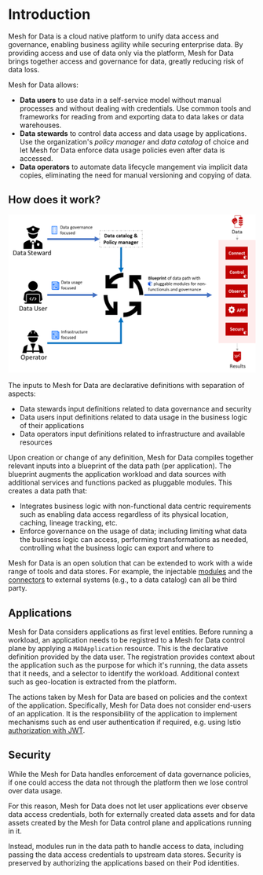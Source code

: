 # Introduction

Mesh for Data is a cloud native platform to unify data access and governance, enabling business agility while securing enterprise data. By providing access and use of data only via the platform, Mesh for Data brings together access and governance for data, greatly reducing risk of data loss. 

Mesh for Data allows:

* **Data users** to use data in a self-service model without manual processes and without dealing with credentials. Use common tools and frameworks for reading from and exporting data to data lakes or data warehouses.
* **Data stewards** to control data access and data usage by applications. Use the organization's _policy manager_ and _data catalog_ of choice and let Mesh for Data enforce data usage policies even after data is accessed.
* **Data operators** to automate data lifecycle mangement via implicit data copies, eliminating the need for manual versioning and copying of data.


## How does it work?

![Concept](../static/general-concept.png)

The inputs to Mesh for Data are declarative definitions with separation of aspects:
- Data stewards input definitions related to data governance and security
- Data users input definitions related to data usage in the business logic of their applications
- Data operators input definitions related to infrastructure and available resources

Upon creation or change of any definition, Mesh for Data compiles together relevant inputs into a blueprint of the data path (per application). 
The blueprint augments the application workload and data sources with additional services and functions packed as pluggable modules. This creates a data path that:

- Integrates business logic with non-functional data centric requirements such as enabling data access regardless of its physical location, caching, lineage tracking, etc.
- Enforce governance on the usage of data; including limiting what data the business logic can access, performing transformations as needed, controlling what the business logic can export and where to

Mesh for Data is an open solution that can be extended to work with a wide range of tools and data stores. For example, the injectable [modules](./modules) and the [connectors](./connectors) to external systems (e.g., to a data catalog) can all be third party.

## Applications

Mesh for Data considers applications as first level entities. Before running a workload, an application needs to be registred to a Mesh for Data control plane by applying a `M4DApplication` resource. This is the declarative definition provided by the data user. The registration provides context about the application such as the purpose for which it's running, the data assets that it needs, and a selector to identify the workload. Additional context such as geo-location is extracted from the platform. 

<!-- Restricting the domain of context fields such as `purpose` for specific user accounts is currently out of scope. One way to place such restrictions on a per namespace basis is by using [OPA Gatekeeper](https://www.openpolicyagent.org/docs/latest/kubernetes-introduction/).  -->

The actions taken by Mesh for Data are based on policies and the context of the application. Specifically, Mesh for Data does not consider end-users of an application. It is the responsibility of the application to implement mechanisms such as end user authentication if required, e.g. using Istio [authorization with JWT](https://istio.io/docs/tasks/security/authorization/authz-jwt/).

## Security

While the Mesh for Data handles enforcement of data governance policies, if one could access the data not through the platform then we lose control over data usage.

For this reason, Mesh for Data does not let user applications ever observe data access credentials, both for externally created data assets and for data assets created by the Mesh for Data control plane and applications running in it.

Instead, modules run in the data path to handle access to data, including passing the data access credentials to upstream data stores. Security is preserved by authorizing the applications based on their Pod identities.
